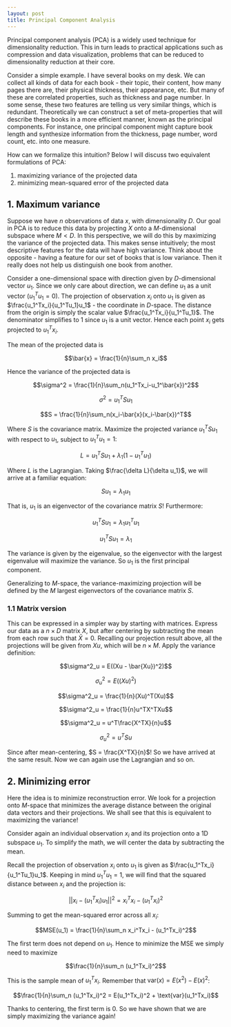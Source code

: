 ```yaml
---
layout: post
title: Principal Component Analysis
---
```


Principal component analysis (PCA) is a widely used technique for dimensionality reduction. This in turn leads to practical applications such as compression and data visualization, problems that can be reduced to dimensionality reduction at their core. 

Consider a simple example. I have several books on my desk. We can collect all kinds of data for each book - their topic, their content, how many pages there are, their physical thickness, their appearance, etc. But many of these are correlated properties, such as thickness and page number. In some sense, these two features are telling us very similar things, which is redundant. Theoretically we can construct a set of meta-properties that will describe these books in a more efficient manner, known as the principal components. For instance, one principal component might capture book length and synthesize information from the thickness, page number, word count, etc. into one measure.

How can we formalize this intuition? Below I will discuss two equivalent formulations of PCA:
1. maximizing variance of the projected data
2. minimizing mean-squared error of the projected data

## 1. Maximum variance

Suppose we have $n$ observations of data $x$, with dimensionality $D$. Our goal in PCA is to reduce this data by projecting $X$ onto a $M$-dimensional subspace where $M < D$. In this perspective, we will do this by maximizing the variance of the projected data. This makes sense intuitively; the most descriptive features for the data will have high variance. Think about the opposite - having a feature for our set of books that is low variance. Then it really does not help us distinguish one book from another. 

Consider a one-dimensional space with direction given by $D$-dimensional vector $u_1$. Since we only care about direction, we can define $u_1$ as a unit vector ($u_1^Tu_1 = 0$). The projection of observation $x_i$ onto $u_1$ is given as $\frac{u_1^Tx_i}{u_1^Tu_1}u_1$ - the coordinate in $D$-space. The distance from the origin is simply the scalar value $\frac{u_1^Tx_i}{u_1^Tu_1}$. The denominator simplifies to 1 since $u_1$ is a unit vector. Hence each point $x_i$ gets projected to $u_1^Tx_i$.

The mean of the projected data is

$$\bar{x} = \frac{1}{n}\sum_n x_i$$

Hence the variance of the projected data is

$$\sigma^2 = \frac{1}{n}\sum_n(u_1^Tx_i-u_1^\bar{x})^2$$

$$\sigma^2 = u_1^TSu_1$$

$$S = \frac{1}{n}\sum_n(x_i-\bar{x}(x_i-\bar{x})^T$$

Where $S$ is the covariance matrix. Maximize the projected variance $u_1^TSu_1$ with respect to $u_1$, subject to $u_1^Tu_1=1$:

$$L = u_1^TSu_1 + \lambda_1(1-u_1^Tu_1)$$

Where $L$ is the Lagrangian. Taking $\frac{\delta L}{\delta u_1}$, we will arrive at a familiar equation:

$$Su_1 = \lambda_1u_1$$

That is, $u_1$ is an eigenvector of the covariance matrix $S$! Furthermore:

$$u_1^TSu_1 = \lambda_1u_1^Tu_1$$

$$u_1^TSu_1 = \lambda_1$$

The variance is given by the eigenvalue, so the eigenvector with the largest eigenvalue will maximize the variance. So $u_1$ is the first principal component. 

Generalizing to $M$-space, the variance-maximizing projection will be defined by the $M$ largest eigenvectors of the covariance matrix $S$.

### 1.1 Matrix version

This can be expressed in a simpler way by starting with matrices. Express our data as a $n\times D$ matrix $X$, but after centering by subtracting the mean from each row such that $\bar{X} = 0$. Recalling our projection result above, all the projections will be given from $Xu$, which will be $n\times M$. Apply the variance definition:

$$\sigma^2_u = E((Xu - \bar{Xu})^2)$$

$$\sigma^2_u = E((Xu)^2)$$

$$\sigma^2_u = \frac{1}{n}(Xu)^T(Xu)$$ 

$$\sigma^2_u = \frac{1}{n}u^TX^TXu$$ 

$$\sigma^2_u = u^T\frac{X^TX}{n}u$$ 

$$\sigma^2_u = u^TSu$$

Since after mean-centering, $S = \frac{X^TX}{n}$! So we have arrived at the same result. Now we can again use the Lagrangian and so on.

## 2. Minimizing error

Here the idea is to minimize reconstruction error. We look for a projection onto $M$-space that minimizes the average distance between the original data vectors and their projections. We shall see that this is equivalent to maximizing the variance!

Consider again an individual observation $x_i$ and its projection onto a 1D subspace $u_1$. To simplify the math, we will center the data by subtracting the mean. 

Recall the projection of observation $x_i$ onto $u_1$ is given as $\frac{u_1^Tx_i}{u_1^Tu_1}u_1$. Keeping in mind $u_1^Tu_1=1$, we will find that the squared distance between $x_i$ and the projection is:

$$||x_i-(u_1^Tx_i)u_1||^2 = x_i^Tx_i - (u_1^Tx_i)^2$$

Summing to get the mean-squared error across all $x_i$:

$$MSE(u_1) = \frac{1}{n}\sum_n x_i^Tx_i - (u_1^Tx_i)^2$$

The first term does not depend on $u_1$. Hence to minimize the MSE we simply need to maximize

$$\frac{1}{n}\sum_n (u_1^Tx_i)^2$$

This is the sample mean of $u_1^Tx_i$. Remember that $\text{var}(x) = E(x^2) - E(x)^2$:

$$\frac{1}{n}\sum_n (u_1^Tx_i)^2 = E(u_1^Tx_i)^2 + \text{var}(u_1^Tx_i)$$

Thanks to centering, the first term is 0. So we have shown that we are simply maximizing the variance again!